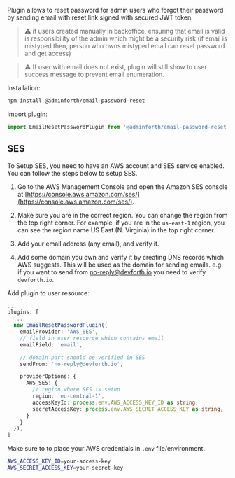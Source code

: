 


Plugin allows to reset password for admin users who forgot their password by sending email with reset link signed with secured JWT token.

> ⚠️ if users created manually in backoffice, ensuring that email is valid is responsibility of the admin which might be a security risk
> (if email is mistyped then, person who owns mistyped email can reset password and get access)

> ⚠️ If user with email does not exist, plugin will still show to user success message to prevent email enumeration.

Installation:

```bash
npm install @adminforth/email-password-reset
```

Import plugin:

```typescript
import EmailResetPasswordPlugin from '@adminforth/email-password-reset';
```


## SES

To Setup SES, you need to have an AWS account and SES service enabled. You can follow the steps below to setup SES.

1. Go to the AWS Management Console and open the Amazon SES console at [https://console.aws.amazon.com/ses/](https://console.aws.amazon.com/ses/).
2. Make sure you are in the correct region. You can change the region from the top right corner. For example, if you are in the `us-east-1` region, you can see the region name US East (N. Virginia) in the top right corner.

3. Add your email address (any email), and verify it.
4. Add some domain you own and verify it by creating DNS records which AWS suggests. This will be used as the domain for sending emails. e.g. if you want to send from no-reply@devforth.io you need to verify `devforth.io`. 

Add plugin to user resource:

```typescript ./resources/users.ts
...
plugins: [
  ...
  new EmailResetPasswordPlugin({
    emailProvider: 'AWS_SES',
    // field in user resource which contains email
    emailField: 'email',

    // domain part should be verified in SES
    sendFrom: 'no-reply@devforth.io',

    providerOptions: {
      AWS_SES: {
        // region where SES is setup
        region: 'eu-central-1',
        accessKeyId: process.env.AWS_ACCESS_KEY_ID as string,
        secretAccessKey: process.env.AWS_SECRET_ACCESS_KEY as string,
      }
    }
  }),
]
```

Make sure to to place your AWS credentials in `.env` file/environment.

```bash /.env
AWS_ACCESS_KEY_ID=your-access-key
AWS_SECRET_ACCESS_KEY=your-secret-key
```
